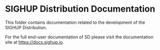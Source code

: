 # SIGHUP Distribution Documentation

This folder contains documentation related to the development of the SIGHUP Distribution.

For the full end-user documentation of SD please visit the documentation site at <https://docs.sighup.io>.

